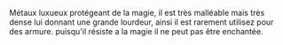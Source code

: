 


Métaux luxueux protégeant de la magie, il est très malléable mais très dense lui donnant une grande lourdeur, ainsi il est rarement utilisez pour des armure. puisqu'il résiste a la magie il ne peut pas être enchantée.
